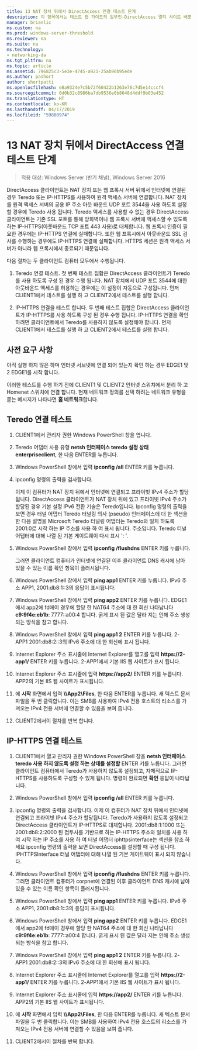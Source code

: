 ```yaml
---
title: 13 NAT 장치 뒤에서 DirectAccess 연결 테스트 단계
description: 이 항목에서는 테스트 랩 가이드의 일부인-DirectAccess 멀티 사이트 배포에 대 한 Windows Server 2016를 보여 줍니다.
manager: brianlic
ms.custom: na
ms.prod: windows-server-threshold
ms.reviewer: na
ms.suite: na
ms.technology:
- networking-da
ms.tgt_pltfrm: na
ms.topic: article
ms.assetid: 796825c3-5e3e-4745-a921-25ab90b95ede
ms.author: pashort
author: shortpatti
ms.openlocfilehash: e8a9324e7c5b72f60422b1263e76c7d5e14cccf4
ms.sourcegitcommit: 0d0b32c8986ba7db9536e0b8648d4ddf9b03e452
ms.translationtype: HT
ms.contentlocale: ko-KR
ms.lasthandoff: 04/17/2019
ms.locfileid: "59880974"
---
```

# <a name="step-13-test-directaccess-connectivity-from-behind-a-nat-device"></a>13 NAT 장치 뒤에서 DirectAccess 연결 테스트 단계

>적용 대상: Windows Server (반기 채널), Windows Server 2016

DirectAccess 클라이언트는 NAT 장치 또는 웹 프록시 서버 뒤에서 인터넷에 연결된 경우 Teredo 또는 IP-HTTPS를 사용하여 원격 액세스 서버에 연결합니다. NAT 장치를 원격 액세스 서버의 공용 IP 주소 아웃 바운드 UDP 포트 3544을 사용 하도록 설정할 경우에 Teredo 사용 됩니다. Teredo 액세스를 사용할 수 없는 경우 DirectAccess 클라이언트는 기존 SSL 포트를 통해 방화벽이나 웹 프록시 서버에 액세스할 수 있도록 하는 IP-HTTPS(아웃바운드 TCP 포트 443 사용)로 대체합니다. 웹 프록시 인증이 필요한 경우에는 IP-HTTPS 연결에 실패합니다. 또한 웹 프록시에서 아웃바운드 SSL 검사를 수행하는 경우에도 IP-HTTPS 연결에 실패합니다. HTTPS 세션은 원격 액세스 서버가 아니라 웹 프록시에서 종료되기 때문입니다.  
  
다음 절차는 두 클라이언트 컴퓨터 모두에서 수행됩니다.  
  
1. Teredo 연결 테스트. 첫 번째 테스트 집합은 DirectAccess 클라이언트가 Teredo를 사용 하도록 구성 된 경우 수행 됩니다. NAT 장치에서 UDP 포트 3544에 대한 아웃바운드 액세스를 허용하는 경우에는 이 설정이 자동으로 구성됩니다. 먼저 CLIENT1에서 테스트를 실행 하 고 CLIENT2에서 테스트를 실행 합니다.  
  
2. IP-HTTPS 연결을 테스트 합니다. 두 번째 테스트 집합은 DirectAccess 클라이언트가 IP-HTTPS를 사용 하도록 구성 된 경우 수행 됩니다. IP-HTTPS 연결을 확인하려면 클라이언트에서 Teredo를 사용하지 않도록 설정해야 합니다. 먼저 CLIENT1에서 테스트를 실행 하 고 CLIENT2에서 테스트를 실행 합니다.  
  
## <a name="prerequisites"></a>사전 요구 사항  
아직 실행 하지 않은 하며 인터넷 서브넷에 연결 되어 있는지 확인 하는 경우 EDGE1 및 2 EDGE1를 시작 합니다.  
  
이러한 테스트를 수행 하기 전에 CLIENT1 및 CLIENT2 인터넷 스위치에서 분리 하 고 Homenet 스위치에 연결 합니다. 현재 네트워크 정의를 선택 하려는 네트워크 유형을 묻는 메시지가 나타나면 **홈 네트워크**합니다.  
  
## <a name="TeredoCLIENT1"></a>Teredo 연결 테스트  
  
1.  CLIENT1에서 관리자 권한 Windows PowerShell 창을 엽니다.  
  
2.  Teredo 어댑터 사용 유형 **netsh 인터페이스 teredo 설정 상태 enterpriseclient**, 한 다음 ENTER를 누릅니다.  
  
3.  Windows PowerShell 창에서 입력 **ipconfig /all** ENTER 키를 누릅니다.  
  
4.  ipconfig 명령의 출력을 검사합니다.  
  
    이제 이 컴퓨터가 NAT 장치 뒤에서 인터넷에 연결되고 프라이빗 IPv4 주소가 할당됩니다. DirectAccess 클라이언트가 NAT 장치 뒤에 있고 프라이빗 IPv4 주소가 할당된 경우 기본 설정 IPv6 전환 기술은 Teredo입니다. Ipconfig 명령의 출력을 보면 경우 터널 어댑터 Teredo 터널링 의사 (pseudo) 인터페이스에 대 한 섹션을 한 다음 설명을 Microsoft Teredo 터널링 어댑터는 Teredo와 일치 하도록 2001:0로 시작 하는 IP 주소를 사용 하 여 표시 됩니다. 주소입니다. Teredo 터널 어댑터에 대해 나열 된 기본 게이트웨이 다시 표시 ': '.  
  
5.  Windows PowerShell 창에서 입력 **ipconfig /flushdns** ENTER 키를 누릅니다.  
  
    그러면 클라이언트 컴퓨터가 인터넷에 연결된 이후 클라이언트 DNS 캐시에 남아 있을 수 있는 이름 확인 항목이 플러시됩니다.  
  
6.  Windows PowerShell 창에서 입력 **ping app1** ENTER 키를 누릅니다. IPv6 주소 APP1, 2001:db8:1::3의 응답이 표시됩니다.  
  
7.  Windows PowerShell 창에서 입력 **ping app2** ENTER 키를 누릅니다. EDGE1에서 app2에 fd에이 경우에 할당 한 NAT64 주소에 대 한 회신 나타납니다**c9:9f4e:eb1b**: 7777::a00:4 합니다. 굵게 표시 된 값은 달라 지는 인해 주소 생성 되는 방식을 참고 합니다.  
  
8.  Windows PowerShell 창에서 입력 **ping app1 2** ENTER 키를 누릅니다. 2-APP1 2001:db8:2::3의 IPv6 주소에 대 한 회신에 표시 됩니다.  
  
9. Internet Explorer 주소 표시줄에 Internet Explorer를 열고를 입력 **https://2-app1/** ENTER 키를 누릅니다. 2-APP1에서 기본 IIS 웹 사이트가 표시 됩니다.  
  
10. Internet Explorer 주소 표시줄에 입력 **https://app2/** ENTER 키를 누릅니다. APP2의 기본 IIS 웹 사이트가 표시됩니다.  
  
11. 에 **시작** 화면에서 입력 **\\\App2\Files**, 한 다음 ENTER를 누릅니다. 새 텍스트 문서 파일을 두 번 클릭합니다. 이는 SMB를 사용하여 IPv4 전용 호스트의 리소스를 가져오는 IPv4 전용 서버에 연결할 수 있음을 보여 줍니다.  
  
12. CLIENT2에서이 절차를 반복 합니다.  
  
## <a name="IPHTTPS_CLIENT1"></a>IP-HTTPS 연결 테스트  
  
1.  CLIENT1에서 열고 관리자 권한 Windows PowerShell 창을 **netsh 인터페이스 teredo 사용 하지 않도록 설정 하는 상태를 설정할** ENTER 키를 누릅니다. 그러면 클라이언트 컴퓨터에서 Teredo가 사용하지 않도록 설정되고, 자체적으로 IP-HTTPS를 사용하도록 구성할 수 있게 됩니다. 명령이 완료되면 **확인** 응답이 나타납니다.  
  
2.  Windows PowerShell 창에서 입력 **ipconfig /all** ENTER 키를 누릅니다.  
  
3.  ipconfig 명령의 출력을 검사합니다. 이제 이 컴퓨터가 NAT 장치 뒤에서 인터넷에 연결되고 프라이빗 IPv4 주소가 할당됩니다. Teredo가 사용하지 않도록 설정되고 DirectAccess 클라이언트가 IP-HTTPS로 대체합니다. 2001:db8:1:1000 또는 2001:db8:2:2000 된 접두사를 기반으로 하는 IP-HTTPS 주소와 일치를 사용 하 여 시작 하는 IP 주소를 사용 하 여 터널 어댑터 iphttpsinterface는 섹션을 참조 하세요 ipconfig 명령의 출력을 보면 DirectAccess를 설정할 때 구성 됩니다. IPHTTPSInterface 터널 어댑터에 대해 나열 된 기본 게이트웨이 표시 되지 않습니다.  
  
4.  Windows PowerShell 창에서 입력 **ipconfig /flushdns** ENTER 키를 누릅니다. 그러면 클라이언트 컴퓨터가 corpnet에 연결된 이후 클라이언트 DNS 캐시에 남아 있을 수 있는 이름 확인 항목이 플러시됩니다.  
  
5.  Windows PowerShell 창에서 입력 **ping app1** ENTER 키를 누릅니다. IPv6 주소 APP1, 2001:db8:1::3의 응답이 표시됩니다.  
  
6.  Windows PowerShell 창에서 입력 **ping app2** ENTER 키를 누릅니다. EDGE1에서 app2에 fd에이 경우에 할당 한 NAT64 주소에 대 한 회신 나타납니다**c9:9f4e:eb1b**: 7777::a00:4 합니다. 굵게 표시 된 값은 달라 지는 인해 주소 생성 되는 방식을 참고 합니다.  
  
7.  Windows PowerShell 창에서 입력 **ping app1 2** ENTER 키를 누릅니다. 2-APP1 2001:db8:2::3의 IPv6 주소에 대 한 회신에 표시 됩니다.  
  
8.  Internet Explorer 주소 표시줄에 Internet Explorer를 열고를 입력 **https://2-app1/** ENTER 키를 누릅니다. 2-APP1에서 기본 IIS 웹 사이트가 표시 됩니다.  
  
9. Internet Explorer 주소 표시줄에 입력 **https://app2/** ENTER 키를 누릅니다. APP2의 기본 IIS 웹 사이트가 표시됩니다.  
  
10. 에 **시작** 화면에서 입력 **\\\App2\Files**, 한 다음 ENTER를 누릅니다. 새 텍스트 문서 파일을 두 번 클릭합니다. 이는 SMB를 사용하여 IPv4 전용 호스트의 리소스를 가져오는 IPv4 전용 서버에 연결할 수 있음을 보여 줍니다.  
  
11. CLIENT2에서이 절차를 반복 합니다.  
  


